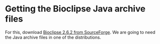 # Getting the Bioclipse Java archive files

For this, download [Bioclipse 2.6.2 from SourceForge](https://sourceforge.net/projects/bioclipse/files/bioclipse2/bioclipse2.6.2/).
We are going to need the Java archive files in one of the distributions.



